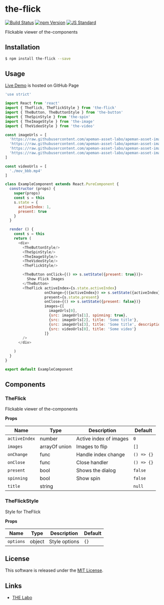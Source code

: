 the-flick
==========

<!---
This file is generated by ape-tmpl. Do not update manually.
--->

<!-- Badge Start -->
<a name="badges"></a>

[![Build Status][bd_travis_shield_url]][bd_travis_url]
[![npm Version][bd_npm_shield_url]][bd_npm_url]
[![JS Standard][bd_standard_shield_url]][bd_standard_url]

[bd_repo_url]: https://github.com/the-labo/the-flick
[bd_travis_url]: http://travis-ci.org/the-labo/the-flick
[bd_travis_shield_url]: http://img.shields.io/travis/the-labo/the-flick.svg?style=flat
[bd_travis_com_url]: http://travis-ci.com/the-labo/the-flick
[bd_travis_com_shield_url]: https://api.travis-ci.com/the-labo/the-flick.svg?token=
[bd_license_url]: https://github.com/the-labo/the-flick/blob/master/LICENSE
[bd_codeclimate_url]: http://codeclimate.com/github/the-labo/the-flick
[bd_codeclimate_shield_url]: http://img.shields.io/codeclimate/github/the-labo/the-flick.svg?style=flat
[bd_codeclimate_coverage_shield_url]: http://img.shields.io/codeclimate/coverage/github/the-labo/the-flick.svg?style=flat
[bd_gemnasium_url]: https://gemnasium.com/the-labo/the-flick
[bd_gemnasium_shield_url]: https://gemnasium.com/the-labo/the-flick.svg
[bd_npm_url]: http://www.npmjs.org/package/the-flick
[bd_npm_shield_url]: http://img.shields.io/npm/v/the-flick.svg?style=flat
[bd_standard_url]: http://standardjs.com/
[bd_standard_shield_url]: https://img.shields.io/badge/code%20style-standard-brightgreen.svg

<!-- Badge End -->


<!-- Description Start -->
<a name="description"></a>

Flickable viewer of the-components

<!-- Description End -->


<!-- Overview Start -->
<a name="overview"></a>



<!-- Overview End -->


<!-- Sections Start -->
<a name="sections"></a>

<!-- Section from "doc/guides/01.Installation.md.hbs" Start -->

<a name="section-doc-guides-01-installation-md"></a>

Installation
-----

```bash
$ npm install the-flick --save
```


<!-- Section from "doc/guides/01.Installation.md.hbs" End -->

<!-- Section from "doc/guides/02.Usage.md.hbs" Start -->

<a name="section-doc-guides-02-usage-md"></a>

Usage
---------

[Live Demo](https://the-labo.github.io/the-flick/doc/demo/index.html#/) is hosted on GitHub Page

```javascript
'use strict'

import React from 'react'
import { TheFlick, TheFlickStyle } from 'the-flick'
import { TheButton, TheButtonStyle } from 'the-button'
import { TheSpinStyle } from 'the-spin'
import { TheImageStyle } from 'the-image'
import { TheVideoStyle } from 'the-video'

const imageUrls = [
  'https://raw.githubusercontent.com/apeman-asset-labo/apeman-asset-images/master/dist/dummy/01.jpg',
  'https://raw.githubusercontent.com/apeman-asset-labo/apeman-asset-images/master/dist/dummy/02.jpg',
  'https://raw.githubusercontent.com/apeman-asset-labo/apeman-asset-images/master/dist/dummy/03.jpg',
  'https://raw.githubusercontent.com/apeman-asset-labo/apeman-asset-images/master/dist/dummy/04.jpg',
]

const videoUrls = [
  './mov_bbb.mp4'
]

class ExampleComponent extends React.PureComponent {
  constructor (props) {
    super(props)
    const s = this
    s.state = {
      activeIndex: 1,
      present: true
    }
  }

  render () {
    const s = this
    return (
      <div>
        <TheButtonStyle/>
        <TheSpinStyle/>
        <TheImageStyle/>
        <TheVideoStyle/>
        <TheFlickStyle/>

        <TheButton onClick={() => s.setState({present: true})}>
          Show Flick Images
        </TheButton>
        <TheFlick activeIndex={s.state.activeIndex}
                  onChange={({activeIndex}) => s.setState({activeIndex})}
                  present={s.state.present}
                  onClose={() => s.setState({present: false})}
                  images={[
                    imageUrls[0],
                    {src: imageUrls[1], spinning: true},
                    {src: imageUrls[2], title: 'Some title'},
                    {src: imageUrls[3], title: 'Some title', description: 'This is image description'},
                    {src: videoUrls[0], title: 'Some video'}
                  ]}
        />
      </div>

    )
  }
}

export default ExampleComponent

```


<!-- Section from "doc/guides/02.Usage.md.hbs" End -->

<!-- Section from "doc/guides/03.Components.md.hbs" Start -->

<a name="section-doc-guides-03-components-md"></a>

Components
-----------

### TheFlick

Flickable viewer of the-components

**Props**

| Name | Type | Description | Default |
| --- | --- | ---- | ---- |
| `activeIndex` | number  | Active index of images | `0` |
| `images` | arrayOf union | Images to flip | `[]` |
| `onChange` | func  | Handle index change | `() => {}` |
| `onClose` | func  | Close handler | `() => {}` |
| `present` | bool  | Shows the dialog | `false` |
| `spinning` | bool  | Show spin | `false` |
| `title` | string  |  | `null` |

### 




### TheFlickStyle

Style for TheFlick

**Props**

| Name | Type | Description | Default |
| --- | --- | ---- | ---- |
| `options` | object  | Style options | `{}` |



<!-- Section from "doc/guides/03.Components.md.hbs" End -->


<!-- Sections Start -->


<!-- LICENSE Start -->
<a name="license"></a>

License
-------
This software is released under the [MIT License](https://github.com/the-labo/the-flick/blob/master/LICENSE).

<!-- LICENSE End -->


<!-- Links Start -->
<a name="links"></a>

Links
------

+ [THE Labo][t_h_e_labo_url]

[t_h_e_labo_url]: https://github.com/the-labo

<!-- Links End -->
